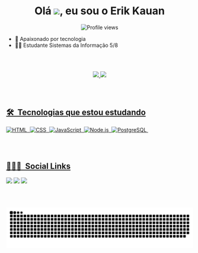 <h1 align="center">Olá <img src="https://raw.githubusercontent.com/kaueMarques/kaueMarques/master/hi.gif" width="30px">, eu sou o Erik Kauan</h1>
<p align="center"> <img src="https://komarev.com/ghpvc/?username=erikkauan&color=blueviolet" alt="Profile views" /> </p>

- 🔭 Apaixonado por tecnologia
- 👨‍💻 Estudante Sistemas da Informação 5/8

<br><br>

<div align="center">
  <a href="https://github.com/erikkauan">
  <img height="165em" src="https://github-readme-stats.vercel.app/api?username=erikkauan&show_icons=true&theme=cobalt&include_all_commits=true&count_private=true"/>
  <img height="165em" src="https://github-readme-stats.vercel.app/api/top-langs/?username=erikkauan&layout=compact&langs_count=7&theme=cobalt"/>
</div>

<br><br> 
  
## 🛠 &nbsp;Tecnologias que estou estudando
![HTML](https://img.shields.io/badge/-HTML-05122A?style=flat&logo=HTML5)&nbsp;
![CSS](https://img.shields.io/badge/-CSS-05122A?style=flat&logo=CSS3&logoColor=1572B6)&nbsp;
![JavaScript](https://img.shields.io/badge/-JavaScript-05122A?style=flat&logo=javascript)&nbsp;
![Node.js](https://img.shields.io/badge/-Node.js-05122A?style=flat&logo=node.js)&nbsp;
![PostgreSQL](https://img.shields.io/badge/-PostgreSQL-05122A?style=flat&logo=postgresql)&nbsp;
  
<br><br>

## 👨🏽‍🦲 &nbsp;Social Links
  
<div> 
  <a href="https://instagram.com/erikk_santoss" target="_blank"><img src="https://img.shields.io/badge/-Instagram-%23E4405F?style=for-the-badge&logo=instagram&logoColor=white" target="_blank"></a>
  <a href="mailto:serikkauan@gmail.com" target="_blank"><img src="https://img.shields.io/badge/-Gmail-%23333?style=for-the-badge&logo=gmail&logoColor=white" target="_blank"></a>
  <a href="https://www.linkedin.com/in/erik-kauan-santos-57553b1ab/" target="_blank"><img src="https://img.shields.io/badge/-LinkedIn-%230077B5?style=for-the-badge&logo=linkedin&logoColor=white" target="_blank"></a> 
 
  <br><br>
  
  ![Snake animation](https://github.com/ellen2121/ellen2121/blob/output/github-contribution-grid-snake.svg)
</div>
  

  
